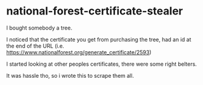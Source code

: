 # national-forest-certificate-stealer

I bought somebody a tree.

I noticed that the certificate you get from purchasing the tree, had an id at the end of the URL (i.e. https://www.nationalforest.org/generate_certificate/2593)

I started looking at other peoples certificates, there were some right belters.

It was hassle tho, so i wrote this to scrape them all.

